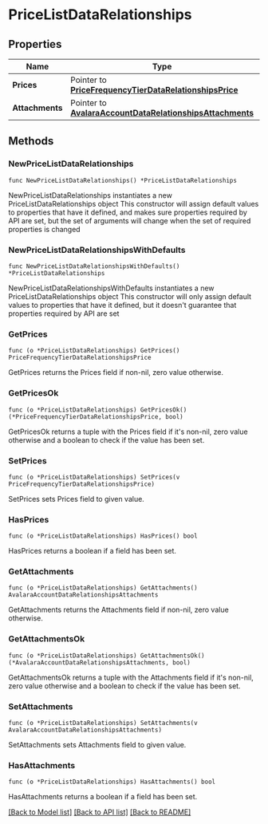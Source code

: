 # PriceListDataRelationships

## Properties

Name | Type | Description | Notes
------------ | ------------- | ------------- | -------------
**Prices** | Pointer to [**PriceFrequencyTierDataRelationshipsPrice**](PriceFrequencyTierDataRelationshipsPrice.md) |  | [optional] 
**Attachments** | Pointer to [**AvalaraAccountDataRelationshipsAttachments**](AvalaraAccountDataRelationshipsAttachments.md) |  | [optional] 

## Methods

### NewPriceListDataRelationships

`func NewPriceListDataRelationships() *PriceListDataRelationships`

NewPriceListDataRelationships instantiates a new PriceListDataRelationships object
This constructor will assign default values to properties that have it defined,
and makes sure properties required by API are set, but the set of arguments
will change when the set of required properties is changed

### NewPriceListDataRelationshipsWithDefaults

`func NewPriceListDataRelationshipsWithDefaults() *PriceListDataRelationships`

NewPriceListDataRelationshipsWithDefaults instantiates a new PriceListDataRelationships object
This constructor will only assign default values to properties that have it defined,
but it doesn't guarantee that properties required by API are set

### GetPrices

`func (o *PriceListDataRelationships) GetPrices() PriceFrequencyTierDataRelationshipsPrice`

GetPrices returns the Prices field if non-nil, zero value otherwise.

### GetPricesOk

`func (o *PriceListDataRelationships) GetPricesOk() (*PriceFrequencyTierDataRelationshipsPrice, bool)`

GetPricesOk returns a tuple with the Prices field if it's non-nil, zero value otherwise
and a boolean to check if the value has been set.

### SetPrices

`func (o *PriceListDataRelationships) SetPrices(v PriceFrequencyTierDataRelationshipsPrice)`

SetPrices sets Prices field to given value.

### HasPrices

`func (o *PriceListDataRelationships) HasPrices() bool`

HasPrices returns a boolean if a field has been set.

### GetAttachments

`func (o *PriceListDataRelationships) GetAttachments() AvalaraAccountDataRelationshipsAttachments`

GetAttachments returns the Attachments field if non-nil, zero value otherwise.

### GetAttachmentsOk

`func (o *PriceListDataRelationships) GetAttachmentsOk() (*AvalaraAccountDataRelationshipsAttachments, bool)`

GetAttachmentsOk returns a tuple with the Attachments field if it's non-nil, zero value otherwise
and a boolean to check if the value has been set.

### SetAttachments

`func (o *PriceListDataRelationships) SetAttachments(v AvalaraAccountDataRelationshipsAttachments)`

SetAttachments sets Attachments field to given value.

### HasAttachments

`func (o *PriceListDataRelationships) HasAttachments() bool`

HasAttachments returns a boolean if a field has been set.


[[Back to Model list]](../README.md#documentation-for-models) [[Back to API list]](../README.md#documentation-for-api-endpoints) [[Back to README]](../README.md)


